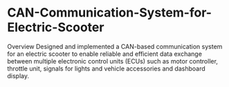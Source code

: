 # CAN-Communication-System-for-Electric-Scooter
Overview Designed and implemented a CAN-based communication system for an electric scooter to enable reliable and efficient data exchange between multiple electronic control units (ECUs) such as motor controller, throttle unit, signals for lights and vehicle accessories and dashboard display.
